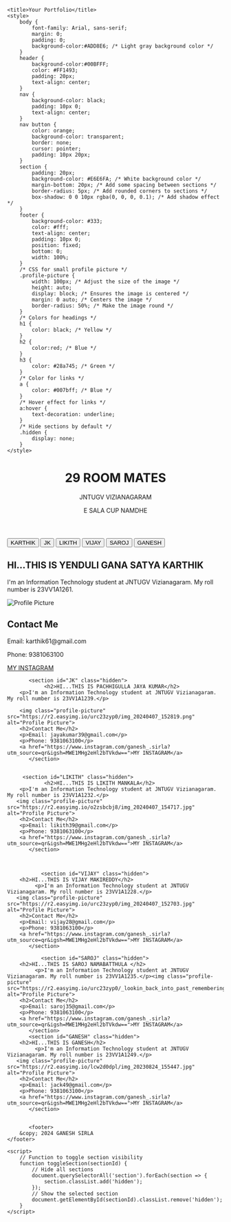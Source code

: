 <!DOCTYPE html>
<html>
<head>
  <meta charset="UTF-8">
  <title>Fingerprint Login Animation</title>
 
    <title>Your Portfolio</title>
    <style>
        body {
            font-family: Arial, sans-serif;
            margin: 0;
            padding: 0;
            background-color:#ADD8E6; /* Light gray background color */
        }
        header {
            background-color:#00BFFF;
            color: #FF1493;
            padding: 20px;
            text-align: center;
        }
        nav {
            background-color: black;
            padding: 10px 0;
            text-align: center;
        }
        nav button {
            color: orange;
            background-color: transparent;
            border: none;
            cursor: pointer;
            padding: 10px 20px;
        }
        section {
            padding: 20px;
            background-color: #E6E6FA; /* White background color */
            margin-bottom: 20px; /* Add some spacing between sections */
            border-radius: 5px; /* Add rounded corners to sections */
            box-shadow: 0 0 10px rgba(0, 0, 0, 0.1); /* Add shadow effect */
        }
        footer {
            background-color: #333;
            color: #fff;
            text-align: center;
            padding: 10px 0;
            position: fixed;
            bottom: 0;
            width: 100%;
        }
        /* CSS for small profile picture */
        .profile-picture {
            width: 100px; /* Adjust the size of the image */
            height: auto;
            display: block; /* Ensures the image is centered */
            margin: 0 auto; /* Centers the image */
            border-radius: 50%; /* Make the image round */
        }
        /* Colors for headings */
        h1 {
            color: black; /* Yellow */
        }
        h2 {
            color:red; /* Blue */
        }
        h3 {
            color: #28a745; /* Green */
        }
        /* Color for links */
        a {
            color: #007bff; /* Blue */
        }
        /* Hover effect for links */
        a:hover {
            text-decoration: underline;
        }
        /* Hide sections by default */
        .hidden {
            display: none;
        }
    </style>
</head>
<body>
    <header>
        <h1>29 ROOM MATES</h1>
        <p>JNTUGV VIZIANAGARAM</p>
         <p>E SALA CUP NAMDHE</p>
    </header>
    <nav>
        <button onclick="toggleSection('KARTHIK')">KARTHIK</button>
        <button onclick="toggleSection('JK')">JK</button>
        <button onclick="toggleSection('LIKITH')">LIKITH</button>
        <button onclick="toggleSection('VIJAY')">VIJAY</button>
        <button onclick="toggleSection('SAROJ')">SAROJ</button>
        <button onclick="toggleSection('GANESH')">GANESH</button>
    </nav>
    <section id="KARTHIK">
        <h2>HI...THIS IS YENDULI GANA SATYA KARTHIK</h2>
        <p>I'm an Information Technology student at JNTUGV Vizianagaram. My roll number is 23VV1A1261.</p>
         <img class="profile-picture" src="https://r2.easyimg.io/urc23zyp0/img_20240407_152623.jpg" alt="Profile Picture">
        <h2>Contact Me</h2>
        <p>Email: karthik61@gmail.com</p>
        <p>Phone: 9381063100</p>
        <a href="https://www.instagram.com/ganesh_.sirla?utm_source=qr&igsh=MWE1MHg2eHl2bTVkdw==">MY INSTAGRAM</a>
       </section>
       
       
       
       
           <section id="JK" class="hidden">
                <h2>HI...THIS IS PACHHIGULLA JAYA KUMAR</h2>
        <p>I'm an Information Technology student at JNTUGV Vizianagaram. My roll number is 23VV1A1239.</p>
        
        <img class="profile-picture" src="https://r2.easyimg.io/urc23zyp0/img_20240407_152819.png" alt="Profile Picture">
        <h2>Contact Me</h2>
        <p>Email: jayakumar39@gmail.com</p>
        <p>Phone: 9381063100</p>
        <a href="https://www.instagram.com/ganesh_.sirla?utm_source=qr&igsh=MWE1MHg2eHl2bTVkdw==">MY INSTAGRAM</a>
           </section>
           
           
         <section id="LIKITH" class="hidden">
                <h2>HI...THIS IS LIKITH MANKALA</h2>
        <p>I'm an Information Technology student at JNTUGV Vizianagaram. My roll number is 23VV1A1232.</p>
       <img class="profile-picture" src="https://r2.easyimg.io/o2zsbcbj8/img_20240407_154717.jpg" alt="Profile Picture">
        <h2>Contact Me</h2>
        <p>Email: likith39@gmail.com</p>
        <p>Phone: 9381063100</p>
        <a href="https://www.instagram.com/ganesh_.sirla?utm_source=qr&igsh=MWE1MHg2eHl2bTVkdw==">MY INSTAGRAM</a>
           </section>
           
           
           
               <section id="VIJAY" class="hidden">
        <h2>HI...THIS IS VIJAY MAKIREDDY</h2>
             <p>I'm an Information Technology student at JNTUGV Vizianagaram. My roll number is 23VV1A1228.</p>
       <img class="profile-picture" src="https://r2.easyimg.io/urc23zyp0/img_20240407_152703.jpg" alt="Profile Picture">
        <h2>Contact Me</h2>
        <p>Email: vijay28@gmail.com</p>
        <p>Phone: 9381063100</p>
        <a href="https://www.instagram.com/ganesh_.sirla?utm_source=qr&igsh=MWE1MHg2eHl2bTVkdw==">MY INSTAGRAM</a>
           </section>
                      
               <section id="SAROJ" class="hidden">
        <h2>HI...THIS IS SAROJ NAMABATTHULA </h2>
             <p>I'm an Information Technology student at JNTUGV Vizianagaram. My roll number is 23VV1A1235.</p><img class="profile-picture" src="https://r2.easyimg.io/urc23zyp0/_lookin_back_into_past_remembering_the_memories_._._rc200_._sonyalpha_lightroom(webp).webp" alt="Profile Picture">
        <h2>Contact Me</h2>
        <p>Email: saroj35@gmail.com</p>
        <p>Phone: 9381063100</p>
        <a href="https://www.instagram.com/ganesh_.sirla?utm_source=qr&igsh=MWE1MHg2eHl2bTVkdw==">MY INSTAGRAM</a>
           </section>
           <section id="GANESH" class="hidden">
        <h2>HI...THIS IS GANESH</h2>
             <p>I'm an Information Technology student at JNTUGV Vizianagaram. My roll number is 23VV1A1249.</p>
       <img class="profile-picture" src="https://r2.easyimg.io/lcw2d0dpl/img_20230824_155447.jpg" alt="Profile Picture">
        <h2>Contact Me</h2>
        <p>Email: jack49@gmail.com</p>
        <p>Phone: 9381063100</p>
        <a href="https://www.instagram.com/ganesh_.sirla?utm_source=qr&igsh=MWE1MHg2eHl2bTVkdw==">MY INSTAGRAM</a>
           </section>
           
                      
           <footer>
        &copy; 2024 GANESH SIRLA
    </footer>
    
    <script>
        // Function to toggle section visibility
        function toggleSection(sectionId) {
            // Hide all sections
            document.querySelectorAll('section').forEach(section => {
                section.classList.add('hidden');
            });
            // Show the selected section
            document.getElementById(sectionId).classList.remove('hidden');
        }
    </script>
</body>
</html>
